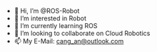 - 👋 Hi, I’m @ROS-Robot
- 👀 I’m interested in Robot
- 🌱 I’m currently learning ROS
- 💞️ I’m looking to collaborate on Cloud Robotics
- 📫 My E-Mail: cang_an@outlook.com

<!---
ROS-Robot/ROS-Robot is a ✨ special ✨ repository because its `README.md` (this file) appears on your GitHub profile.
You can click the Preview link to take a look at your changes.
--->

